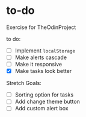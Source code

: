 # to-do
Exercise for TheOdinProject


to do: 

- [ ] Implement `localStorage`
- [ ] Make alerts cascade
- [ ] Make it responsive
- [x] Make tasks look better

Stretch Goals: 
- [ ] Sorting option for tasks
- [ ] Add change theme button 
- [ ] Add custom alert box
